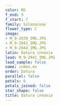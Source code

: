 ```yaml
---
color: RG
f_end: 9
f_start: 7
family: Solanaceae
flower_type: C
image:
- M_9-2939_IMG.JPG
- M_9-2941_IMG.JPG
- M_9-2944_IMG.JPG
latin: Datura innoxia
lead: M_9-2941_IMG.JPG
lead_sample: false
name: index.en
order: Datura
parallel: false
petals: 6
petals_joined: false
star_shape: false
title: Datura innoxia
---
```

